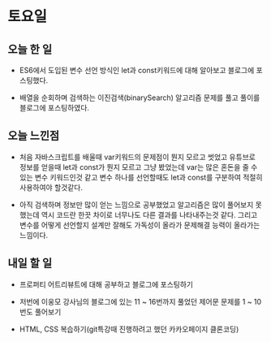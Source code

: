 # 토요일

## 오늘 한 일
- ES6에서 도입된 변수 선언 방식인 let과 const키워드에 대해 알아보고 블로그에 포스팅했다.

- 배열을 순회하며 검색하는 이진검색(binarySearch) 알고리즘 문제를 풀고 풀이를 블로그에 포스팅하였다.

## 오늘 느낀점
- 처음 자바스크립트를 배울때 var키워드의 문제점이 뭔지 모르고 썻었고 유튜브로 정보를 얻을때 let과 const가 뭔지 모르고 그냥 봤었는데 var는 많은 혼돈을 줄 수 있는 변수 키워드인것 같고 변수 하나를 선언할때도 let과 const를 구분하여 적절히 사용하여야 할것같다.

- 아직 검색하며 정보만 많이 얻는 느낌으로 공부했었고 알고리즘은 많이 풀어보지 못했는데 역시 코드란 한끗 차이로 너무나도 다른 결과를 나타내주는것 같다. 그리고 변수를 어떻게 선언할지 설계만 잘해도 가독성이 올라가 문제해결 능력이 올라가는 느낌이다.

## 내일 할 일
- 프로퍼티 어트리뷰트에 대해 공부하고 블로그에 포스팅하기

- 저번에 이웅모 강사님의 블로그에 있는 11 ~ 16번까지 풀었던 제어문 문제를 1 ~ 10번도 풀어보기

- HTML, CSS 복습하기(git특강때 진행하려고 했던 카카오페이지 클론코딩)